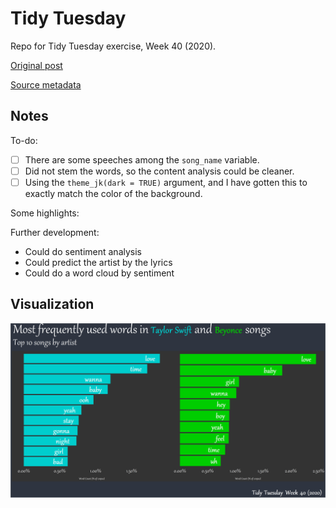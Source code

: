 # Tidy Tuesday
Repo for Tidy Tuesday exercise, Week 40 (2020).

[Original post](https://rpubs.com/RosieB/taylorswiftlyricanalysis)

[Source metadata](https://github.com/rfordatascience/tidytuesday/blob/master/data/2020/2020-09-29/readme.md)

## Notes  

To-do:  

- [ ] There are some speeches among the `song_name` variable.  
- [ ] Did not stem the words, so the content analysis could be cleaner.  
- [ ] Using the `theme_jk(dark = TRUE)` argument, and I have gotten this to exactly match the color of the background.

Some highlights:

Further development:  

*  Could do sentiment analysis
*  Could predict the artist by the lyrics  
*  Could do a word cloud by sentiment  

## Visualization  

![](https://github.com/mrafa3/tidy_tuesday/blob/master/2020/week40/graphics/BoW_viz.png)
